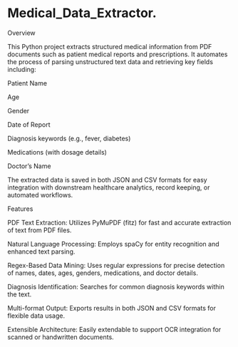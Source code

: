 # Medical_Data_Extractor.
Overview

This Python project extracts structured medical information from PDF documents such as patient medical reports and prescriptions. It automates the process of parsing unstructured text data and retrieving key fields including:

Patient Name

Age

Gender

Date of Report

Diagnosis keywords (e.g., fever, diabetes)

Medications (with dosage details)

Doctor’s Name

The extracted data is saved in both JSON and CSV formats for easy integration with downstream healthcare analytics, record keeping, or automated workflows.

Features

PDF Text Extraction: Utilizes PyMuPDF (fitz) for fast and accurate extraction of text from PDF files.

Natural Language Processing: Employs spaCy for entity recognition and enhanced text parsing.

Regex-Based Data Mining: Uses regular expressions for precise detection of names, dates, ages, genders, medications, and doctor details.

Diagnosis Identification: Searches for common diagnosis keywords within the text.

Multi-format Output: Exports results in both JSON and CSV formats for flexible data usage.

Extensible Architecture: Easily extendable to support OCR integration for scanned or handwritten documents.

